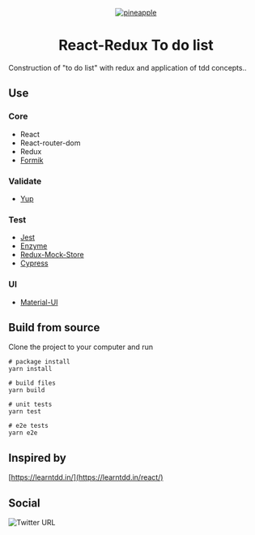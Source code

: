 <p align="center">
	<a href="https://github.com/Linusar/react-redux-tdd-todolist"  target="_blank">
	<img  align="center"  alt="pineapple"  src="https://github.com/Linusar/react-redux-tdd-todolist/src/images/pineapple.png"  />
	</a>
</p>

<h1 align="center">React-Redux To do list </h1>

<p>Construction of "to do list" with redux and application of tdd concepts..</p>

<h2>Use</h2>

<p>
<h3> Core </h3>

- React
- React-router-dom
- Redux
- [Formik](https://jaredpalmer.com/formik/)
  </p>

<p>

<p>
<h3> Validate </h3>

- [Yup](https://github.com/jquense/yup)

 </p>

<p>

<h3> Test </h3>

- [Jest](https://jestjs.io/)
- [Enzyme](https://airbnb.io/enzyme/)
- [Redux-Mock-Store](https://github.com/dmitry-zaets/redux-mock-store)
- [Cypress](https://www.cypress.io/)
  </p>

<p>

<h3> UI </h3>

- [Material-UI](https://material-ui.com)
  </p>

<h2>Build from source</h2>

Clone the project to your computer and run

```
# package install
yarn install

# build files
yarn build

# unit tests
yarn test

# e2e tests
yarn e2e

```

<h2>Inspired by</h2>

<p>

[https://learntdd.in/](https://learntdd.in/react/)

</p>

<h2>Social</h2>
<img  alt="Twitter URL"  src="https://img.shields.io/twitter/url/http/@Alejo40740246.svg?style=social">

